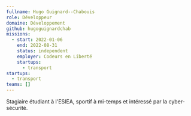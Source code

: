 ```yaml
---
fullname: Hugo Guignard--Chabouis
role: Développeur
domaine: Développement
github: hugoguignardchab
missions:
  - start: 2022-01-06
    end: 2022-08-31
    status: independent
    employer: Codeurs en Liberté
    startups:
      - transport
startups:
  - transport
teams: []
---
```

Stagiaire étudiant à l'ESIEA, sportif à mi-temps et intéressé par la cyber-sécurité.
